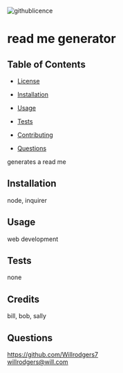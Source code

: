 ![githublicence](https://img.shields.io/badge/MIT-Licence-green)
 # read me generator

 ## Table of Contents 

 * [License](#license)
 
 * [Installation](#installation)
 
 * [Usage](#usage)
 
 * [Tests](#tests)
 
 * [Contributing](#contributing)
 
 * [Questions](#questions)


generates a read me
## Installation
node, inquirer
## Usage
web development
## Tests
none
## Credits
bill, bob, sally
## Questions
<https://github.com/Willrodgers7></br>
willrodgers@will.com




